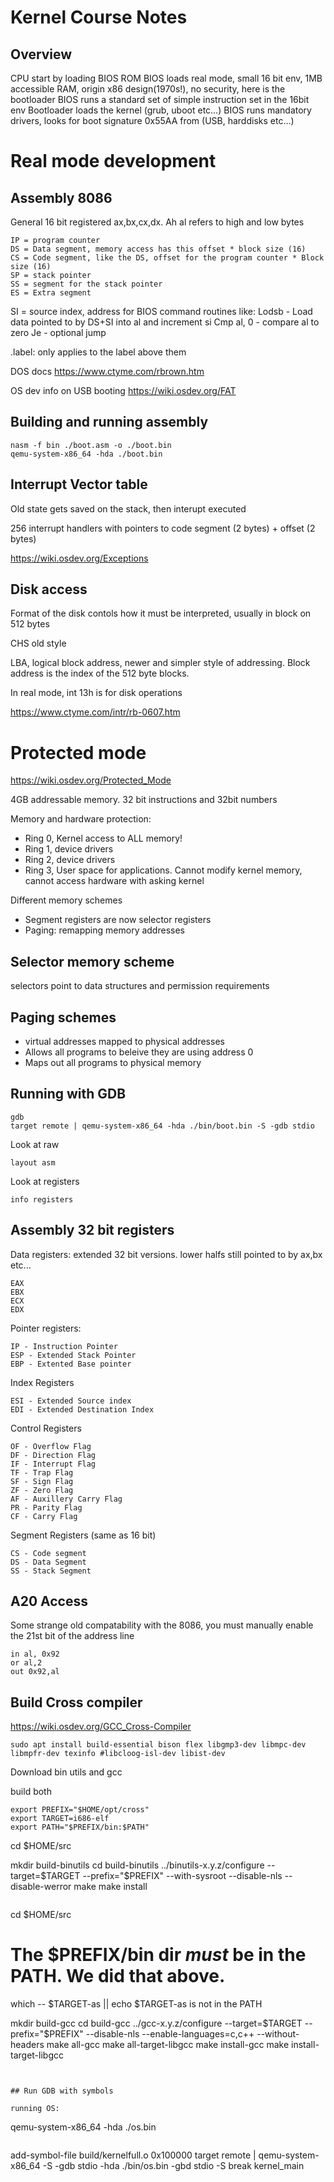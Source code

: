 # Kernel Course Notes

## Overview

CPU start by loading BIOS ROM
BIOS loads real mode, small 16 bit env, 1MB accessible RAM, origin x86 design(1970s!), no security, here is the bootloader
BIOS runs a standard set of simple instruction set in the 16bit env
Bootloader loads the kernel (grub, uboot etc…)
BIOS runs mandatory drivers, looks for boot signature 0x55AA from (USB, harddisks etc…)

# Real mode development

## Assembly 8086
General 16 bit registered ax,bx,cx,dx. Ah al refers to high and low bytes
```
IP = program counter
DS = Data segment, memory access has this offset * block size (16)
CS = Code segment, like the DS, offset for the program counter * Block size (16)
SP = stack pointer
SS = segment for the stack pointer
ES = Extra segment
```

SI = source index, address for BIOS command routines like:
Lodsb - Load data  pointed to by DS+SI into al and increment si
Cmp al, 0 - compare al to zero
Je - optional jump

.label: only applies to the label above them

DOS docs https://www.ctyme.com/rbrown.htm

OS dev info on USB booting https://wiki.osdev.org/FAT

## Building and running assembly
```
nasm -f bin ./boot.asm -o ./boot.bin
qemu-system-x86_64 -hda ./boot.bin
```

## Interrupt Vector table
Old state gets saved on the stack, then interupt executed

256 interrupt handlers with pointers to code segment (2 bytes) + offset (2 bytes)

https://wiki.osdev.org/Exceptions

## Disk access

Format of the disk contols how it must be interpreted, usually in block on 512 bytes

CHS old style 

LBA, logical block address, newer and simpler style of addressing. Block address is the index of the 512 byte blocks.

In real mode, int 13h is for disk operations

https://www.ctyme.com/intr/rb-0607.htm

# Protected mode

https://wiki.osdev.org/Protected_Mode

4GB addressable memory. 32 bit instructions and 32bit numbers

Memory and hardware protection:
 - Ring 0, Kernel access to ALL memory!
 - Ring 1, device drivers
 - Ring 2, device drivers
 - Ring 3, User space for applications. Cannot modify kernel memory, cannot access hardware with asking kernel

 Different memory schemes
 - Segment registers are now selector registers
 - Paging: remapping memory addresses

 ## Selector memory scheme

 selectors point to data structures and permission requirements

 ## Paging schemes

 - virtual addresses mapped to physical addresses
 - Allows all programs to beleive they are using address 0
 - Maps out all programs to physical memory

 ## Running with GDB

```
gdb
target remote | qemu-system-x86_64 -hda ./bin/boot.bin -S -gdb stdio
```
Look at raw 
```
layout asm
```
Look at registers
```
info registers
```


## Assembly 32 bit registers

Data registers: extended 32 bit versions. lower halfs still pointed to by ax,bx etc...
```
EAX
EBX
ECX
EDX
```
Pointer registers:
```
IP - Instruction Pointer
ESP - Extended Stack Pointer
EBP - Extented Base pointer
```
Index Registers
```
ESI - Extended Source index
EDI - Extended Destination Index
```
Control Registers
```
OF - Overflow Flag
DF - Direction Flag
IF - Interrupt Flag
TF - Trap Flag
SF - Sign Flag
ZF - Zero Flag
AF - Auxillery Carry Flag
PR - Parity Flag
CF - Carry Flag
```
Segment Registers (same as 16 bit)
```
CS - Code segment
DS - Data Segment
SS - Stack Segment
```

## A20 Access

Some strange old compatability with the 8086, you must manually enable the 21st bit of the address line

```
in al, 0x92
or al,2
out 0x92,al
```

## Build Cross compiler

https://wiki.osdev.org/GCC_Cross-Compiler

```
sudo apt install build-essential bison flex libgmp3-dev libmpc-dev libmpfr-dev texinfo #libcloog-isl-dev libist-dev
```

Download bin utils and gcc

build both
```
export PREFIX="$HOME/opt/cross"
export TARGET=i686-elf
export PATH="$PREFIX/bin:$PATH"
```
cd $HOME/src
 
mkdir build-binutils
cd build-binutils
../binutils-x.y.z/configure --target=$TARGET --prefix="$PREFIX" --with-sysroot --disable-nls --disable-werror
make
make install
```
```
cd $HOME/src
 
# The $PREFIX/bin dir _must_ be in the PATH. We did that above.
which -- $TARGET-as || echo $TARGET-as is not in the PATH
 
mkdir build-gcc
cd build-gcc
../gcc-x.y.z/configure --target=$TARGET --prefix="$PREFIX" --disable-nls --enable-languages=c,c++ --without-headers
make all-gcc
make all-target-libgcc
make install-gcc
make install-target-libgcc
```


## Run GDB with symbols

running OS:
```
qemu-system-x86_64 -hda ./os.bin
```

```
add-symbol-file build/kernelfull.o 0x100000
target remote | qemu-system-x86_64 -S -gdb stdio -hda ./bin/os.bin -gbd stdio -S
break kernel_main
```